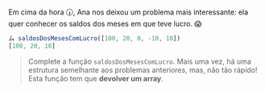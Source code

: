 Em cima da hora :clock530:, Ana nos deixou um problema mais interessante: ela quer conhecer os saldos dos meses em que teve lucro. :scream:

``` javascript
ム saldosDosMesesComLucro([100, 20, 0, -10, 10])
[100, 20, 10]
```

> Complete a função `saldosDosMesesComLucro`. Mais uma vez, há uma estrutura semelhante aos problemas anteriores, mas, não tão rápido! Esta função tem que **devolver um array**.